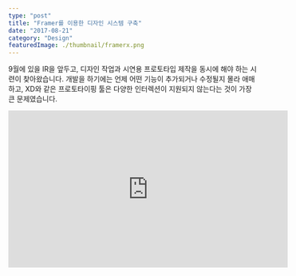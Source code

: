 ```yaml
---
type: "post"
title: "Framer를 이용한 디자인 시스템 구축"
date: "2017-08-21"
category: "Design"
featuredImage: ./thumbnail/framerx.png
---
```


9월에 있을 IR을 앞두고, 디자인 작업과 시연용 프로토타입 제작을 동시에 해야 하는 시련이 찾아왔습니다. 개발을 하기에는 언제 어떤 기능이 추가되거나 수정될지 몰라 애매하고, XD와 같은 프로토타이핑 툴은 다양한 인터렉션이 지원되지 않는다는 것이 가장 큰 문제였습니다.

<iframe width="560" height="315" src="https://www.youtube.com/embed/4SZl1r2O_bY" frameborder="0" allowfullscreen></iframe>
